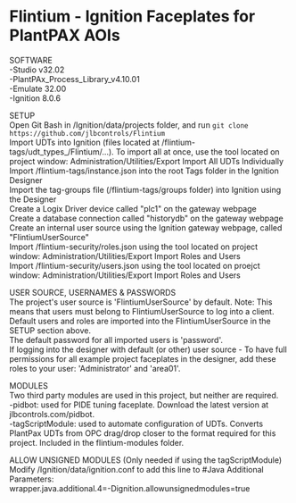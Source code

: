 # Flintium - Ignition Faceplates for PlantPAX AOIs

SOFTWARE  
-Studio v32.02  
-PlantPAx_Process_Library_v4.10.01  
-Emulate 32.00  
-Ignition 8.0.6  

SETUP  
Open Git Bash in /Ignition/data/projects folder, and run ```git clone https://github.com/jlbcontrols/Flintium```  
Import UDTs into Ignition (files located at /flintium-tags/udt_types_/Flintium/...). To import all at once, use the tool located on project window: Administration/Utilities/Export Import All UDTs Individually  
Import /flintium-tags/instance.json into the root Tags folder in the Ignition Designer  
Import the tag-groups file (/flintium-tags/groups folder) into Ignition using the Designer   
Create a Logix Driver device called "plc1" on the gateway webpage  
Create a database connection called "historydb" on the gateway webpage  
Create an internal user source using the Ignition gateway webpage, called "FlintiumUserSource"  
Import /flintium-security/roles.json using the tool located on project window: Administration/Utilities/Export Import Roles and Users  
Import /flintium-security/users.json using the tool located on proejct window: Administration/Utilities/Export Import Roles and Users  

USER SOURCE, USERNAMES & PASSWORDS  
The project's user source is 'FlintiumUserSource' by default. Note: This means that users must belong to FlintiumUserSource to log into a client.  
Default users and roles are imported into the FlintiumUserSource in the SETUP section above.  
The default password for all imported users is 'password'.  
If logging into the designer with default (or other) user source - To have full permissions for all example project faceplates in the designer, add these roles to your user: 'Administrator' and 'area01'.  

MODULES  
Two third party modules are used in this project, but neither are required.  
-pidbot: used for PIDE tuning faceplate.  Download the latest version at jlbcontrols.com/pidbot.  
-tagScriptModule: used to automate configuration of UDTs.  Converts PlantPax UDTs from OPC drag/drop closer to the format required for this project.  Included in the flintium-modules folder.

ALLOW UNSIGNED MODULES (Only needed if using the tagScriptModule)  
Modify /Ignition/data/ignition.conf to add this line to #Java Additional Parameters:  
wrapper.java.additional.4=-Dignition.allowunsignedmodules=true
